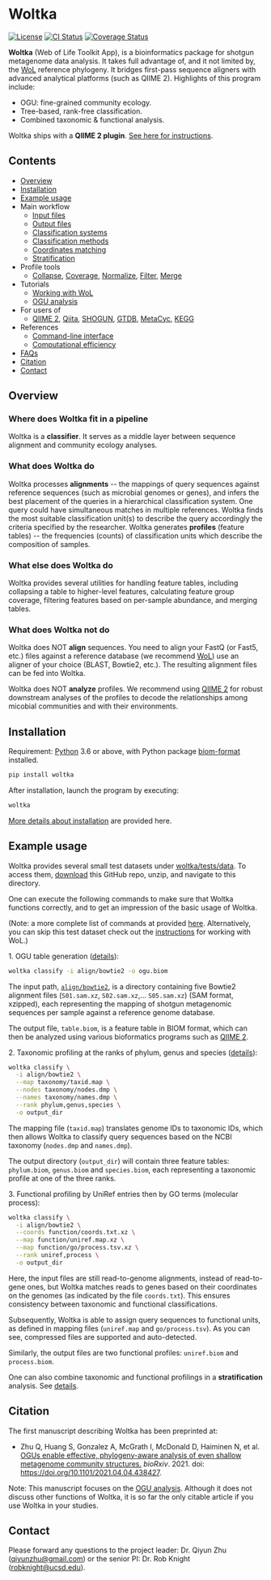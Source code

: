 # Woltka

[![License](https://img.shields.io/badge/License-BSD%203--Clause-blue.svg)](https://opensource.org/licenses/BSD-3-Clause)
[![CI Status](https://github.com/qiyunzhu/woltka/actions/workflows/main.yml/badge.svg)](https://github.com/qiyunzhu/woltka/actions)
[![Coverage Status](https://coveralls.io/repos/github/qiyunzhu/woltka/badge.svg?branch=master)](https://coveralls.io/github/qiyunzhu/woltka?branch=master)

**Woltka** (Web of Life Toolkit App), is a bioinformatics package for shotgun metagenome data analysis. It takes full advantage of, and it not limited by, the [WoL](https://biocore.github.io/wol/) reference phylogeny. It bridges first-pass sequence aligners with advanced analytical platforms (such as QIIME 2). Highlights of this program include:

- OGU: fine-grained community ecology.
- Tree-based, rank-free classification.
- Combined taxonomic & functional analysis.

Woltka ships with a **QIIME 2 plugin**. [See here for instructions](woltka/q2).

## Contents

- [Overview](#overview)
- [Installation](#installation)
- [Example usage](#example-usage)
- Main workflow
  - [Input files](doc/input.md)
  - [Output files](doc/output.md)
  - [Classification systems](doc/hierarchy.md)
  - [Classification methods](doc/classify.md)
  - [Coordinates matching](doc/ordinal.md)
  - [Stratification](doc/stratify.md)
- Profile tools
  - [Collapse](doc/collapse.md), [Coverage](doc/coverage.md), [Normalize](normalize.md), [Filter](doc/filter.md), [Merge](doc/merge.md)
- Tutorials
  - [Working with WoL](doc/wol.md)
  - [OGU analysis](doc/ogu.md)
- For users of
  - [QIIME 2](woltka/q2), [Qiita](doc/qiita.md), [SHOGUN](doc/wol.md#sequence-alignment), [GTDB](doc/gtdb.md), [MetaCyc](doc/metacyc.md), [KEGG](doc/kegg.md)
- References
  - [Command-line interface](doc/cli.md)
  - [Computational efficiency](doc/perform.md)
- [FAQs](#doc/faq.md)
- [Citation](#citation)
- [Contact](#contact)


## Overview

### Where does Woltka fit in a pipeline

Woltka is a **classifier**. It serves as a middle layer between sequence alignment and community ecology analyses.

### What does Woltka do

Woltka processes **alignments** -- the mappings of query sequences against reference sequences (such as microbial genomes or genes), and infers the best placement of the queries in a hierarchical classification system. One query could have simultaneous matches in multiple references. Woltka finds the most suitable classification unit(s) to describe the query accordingly the criteria specified by the researcher. Woltka generates **profiles** (feature tables) -- the frequencies (counts) of classification units which describe the composition of samples.

### What else does Woltka do

Woltka provides several utilities for handling feature tables, including collapsing a table to higher-level features, calculating feature group coverage, filtering features based on per-sample abundance, and  merging tables.

### What does Woltka not do

Woltka does NOT **align** sequences. You need to align your FastQ (or Fast5, etc.) files against a reference database (we recommend [WoL](https://biocore.github.io/wol/)) use an aligner of your choice (BLAST, Bowtie2, etc.). The resulting alignment files can be fed into Woltka.

Woltka does NOT **analyze** profiles. We recommend using [QIIME 2](https://qiime2.org/) for robust downstream analyses of the profiles to decode the relationships among micobial communities and with their environments.


## Installation

Requirement: [Python](https://www.python.org/) 3.6 or above, with Python package [biom-format](http://biom-format.org/) installed.

```bash
pip install woltka
```

After installation, launch the program by executing:

```bash
woltka
```

[More details about installation](doc/install.md) are provided here.

## Example usage

Woltka provides several small test datasets under [woltka/tests/data](woltka/tests/data). To access them, [download](https://github.com/qiyunzhu/woltka/archive/master.zip) this GitHub repo, unzip, and navigate to this directory.

One can execute the following commands to make sure that Woltka functions correctly, and to get an impression of the basic usage of Woltka.

(Note: a more complete list of commands at provided [here](woltka/tests/data). Alternatively, you can skip this test dataset check out the [instructions](doc/wol.md) for working with WoL.)

1\. OGU table generation ([details](doc/ogu.md)):

```bash
woltka classify -i align/bowtie2 -o ogu.biom
```

The input path, [`align/bowtie2`](woltka/tests/data/align/bowtie2), is a directory containing five Bowtie2 alignment files (`S01.sam.xz`, `S02.sam.xz`,... `S05.sam.xz`) (SAM format, xzipped), each representing the mapping of shotgun metagenomic sequences per sample against a reference genome database.

The output file, `table.biom`, is a feature table in BIOM format, which can then be analyzed using various bioformatics programs such as [QIIME 2](https://qiime2.org/).

2\. Taxonomic profiling at the ranks of phylum, genus and species ([details](doc/hierarchy.md)):

```bash
woltka classify \
  -i align/bowtie2 \
  --map taxonomy/taxid.map \
  --nodes taxonomy/nodes.dmp \
  --names taxonomy/names.dmp \
  --rank phylum,genus,species \
  -o output_dir
```

The mapping file (`taxid.map`) translates genome IDs to taxonomic IDs, which then allows Woltka to classify query sequences based on the NCBI taxonomy (`nodes.dmp` and `names.dmp`).

The output directory (`output_dir`) will contain three feature tables: `phylum.biom`, `genus.biom` and `species.biom`, each representing a taxonomic profile at one of the three ranks.

3\. Functional profiling by UniRef entries then by GO terms (molecular process):

```bash
woltka classify \
  -i align/bowtie2 \
  --coords function/coords.txt.xz \
  --map function/uniref.map.xz \
  --map function/go/process.tsv.xz \
  --rank uniref,process \
  -o output_dir
```

Here, the input files are still read-to-genome alignments, instead of read-to-gene ones, but Woltka matches reads to genes based on their coordinates on the genomes (as indicated by the file `coords.txt`). This ensures consistency between taxonomic and functional classifications.

Subsequently, Woltka is able to assign query sequences to functional units, as defined in mapping files (`uniref.map` and `go/process.tsv`). As you can see, compressed files are supported and auto-detected.

Similarly, the output files are two functional profiles: `uniref.biom` and `process.biom`.

One can also combine taxonomic and functional profilings in a **stratification** analysis. See [details](doc/stratify.md).


## Citation

The first manuscript describing Woltka has been preprinted at:

- Zhu Q, Huang S, Gonzalez A, McGrath I, McDonald D, Haiminen N, et al. [OGUs enable effective, phylogeny-aware analysis of even shallow metagenome community structures.](https://www.biorxiv.org/content/10.1101/2021.04.04.438427v1) _bioRxiv_. 2021. doi: https://doi.org/10.1101/2021.04.04.438427.

Note: This manuscript focuses on the [OGU analysis](doc/ogu.md). Although it does not discuss other functions of Woltka, it is so far the only citable article if you use Woltka in your studies.


## Contact

Please forward any questions to the project leader: Dr. Qiyun Zhu (qiyunzhu@gmail.com) or the senior PI: Dr. Rob Knight (robknight@ucsd.edu).
